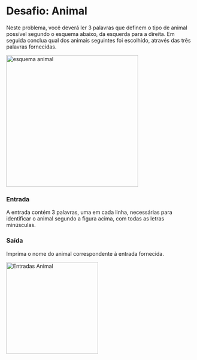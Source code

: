 # Desafio: Animal
 Neste problema, você deverá ler 3 palavras que definem o tipo de animal possível segundo o esquema abaixo, da esquerda para a direita.  Em seguida conclua qual dos animais seguintes foi escolhido, através das três palavras fornecidas.
 
<img width="352" alt="esquema animal" src="https://user-images.githubusercontent.com/69226200/233096868-5cab9cca-5cc4-4a7d-a385-684983985de2.png">

 ### Entrada
A entrada contém 3 palavras, uma em cada linha, necessárias para identificar o animal segundo a figura acima, com todas as letras minúsculas.

### Saída
Imprima o nome do animal correspondente à entrada fornecida.

 <img width="245" alt="Entradas Animal" src="https://user-images.githubusercontent.com/69226200/233096680-e20e49eb-8c35-45b1-a65d-dbde31245c94.png">

